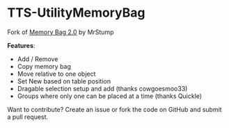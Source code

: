 # TTS-UtilityMemoryBag
Fork of [Memory Bag 2.0](https://steamcommunity.com/sharedfiles/filedetails/?id=953770080) by MrStump

**Features**:
* Add / Remove
* Copy memory bag
* Move relative to one object
* Set New based on table position
* Dragable selection setup and add (thanks cowgoesmoo33)
* Groups where only one can be placed at a time (thanks Quickle)

Want to contribute? Create an issue or fork the code on GitHub and submit a pull request.
